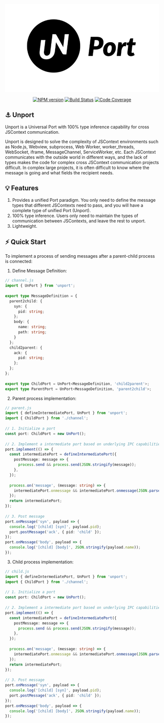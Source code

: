 <p align="center">
  <img alt="Unport Logo" src="./logo.png" width="600">
</p>

<div align="center">

[![NPM version][npm-badge]][npm-url]
[![Build Status][ci-badge]][ci-url]
[![Code Coverage][code-coverage-badge]][code-coverage-url]

</div>

## ⚓ Unport

Unport is a Universal Port with 100% type inference capability for cross JSContext communication.

Unport is designed to solve the complexity of JSContext environments such as Node.js, Webview, subprocess, Web Worker, worker_threads, WebSocket, iframe, MessageChannel, ServiceWorker, etc. Each JSContext communicates with the outside world in different ways, and the lack of types makes the code for complex cross JSContext communication projects difficult. In complex large projects, it is often difficult to know where the message is going and what fields the recipient needs.

## 💡 Features

1. Provides a unified Port paradigm. You only need to define the message types that different JSContexts need to pass, and you will have a complete type of unified Port (Unport).
2. 100% type inference. Users only need to maintain the types of communication between JSContexts, and leave the rest to unport.
3. Lightweight.

## ⚡️ Quick Start

To implement a process of sending messages after a parent-child process is connected:

1. Define Message Definition:

```ts
// channel.js
import { UnPort } from 'unport';

export type MessageDefinition = {
  parent2child: {
    syn: {
      pid: string;
    };
    body: {
      name: string;
      path: string;
    }
  };
  child2parent: {
    ack: {
      pid: string;
    };
  };
};

export type ChildPort = UnPort<MessageDefinition, 'child2parent'>;
export type ParentPort = UnPort<MessageDefinition, 'parent2child'>;
```

2. Parent process implementation:

```ts
// parent.js
import { defineIntermediatePort, UnPort } from 'unport';
import { ChildPort } from './channel';

// 1. Initialize a port
const port: ChildPort = new UnPort();

// 2. Implement a intermediate port based on underlying IPC capabilities
port.implement(() => {
  const intermediatePort = defineIntermediatePort({
    postMessage: message => {
      process.send && process.send(JSON.stringify(message));
    },
  });

  process.on('message', (message: string) => {
    intermediatePort.onmessage && intermediatePort.onmessage(JSON.parse(message));
  });
  return intermediatePort;
});

// 3. Post message
port.onMessage('syn', payload => {
  console.log('[child] [syn]', payload.pid);
  port.postMessage('ack', { pid: 'child' });
});
port.onMessage('body', payload => {
  console.log('[child] [body]', JSON.stringify(payload.name));
});
```

3. Child process implementation:

```ts
// child.js
import { defineIntermediatePort, UnPort } from 'unport';
import { ChildPort } from './channel';

// 1. Initialize a port
const port: ChildPort = new UnPort();

// 2. Implement a intermediate port based on underlying IPC capabilities
port.implement(() => {
  const intermediatePort = defineIntermediatePort({
    postMessage: message => {
      process.send && process.send(JSON.stringify(message));
    },
  });

  process.on('message', (message: string) => {
    intermediatePort.onmessage && intermediatePort.onmessage(JSON.parse(message));
  });
  return intermediatePort;
});

// 3. Post message
port.onMessage('syn', payload => {
  console.log('[child] [syn]', payload.pid);
  port.postMessage('ack', { pid: 'child' });
});
port.onMessage('body', payload => {
  console.log('[child] [body]', JSON.stringify(payload.name));
});

```

[npm-badge]: https://img.shields.io/npm/v/unport.svg?style=flat
[npm-url]: https://www.npmjs.com/package/unport
[ci-badge]: https://github.com/ULIVZ/unport/actions/workflows/ci.yml/badge.svg?event=push&branch=main
[ci-url]: https://github.com/ULIVZ/unport/actions/workflows/ci.yml?query=event%3Apush+branch%3Amain
[code-coverage-badge]: https://codecov.io/github/ULIVZ/unport/branch/main/graph/badge.svg
[code-coverage-url]: https://codecov.io/gh/ULIVZ/unport